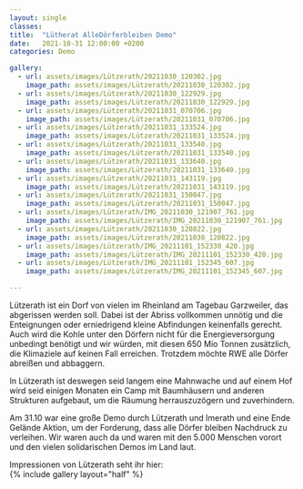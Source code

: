 ```yaml
---
layout: single
classes: 
title:  "Lütherat AlleDörferbleiben Demo"
date:   2021-10-31 12:00:00 +0200
categories: Demo

gallery:
  - url: assets/images/Lützerath/20211030_120302.jpg
    image_path: assets/images/Lützerath/20211030_120302.jpg
  - url: assets/images/Lützerath/20211030_122929.jpg
    image_path: assets/images/Lützerath/20211030_122929.jpg
  - url: assets/images/Lützerath/20211031_070706.jpg
    image_path: assets/images/Lützerath/20211031_070706.jpg
  - url: assets/images/Lützerath/20211031_133524.jpg
    image_path: assets/images/Lützerath/20211031_133524.jpg
  - url: assets/images/Lützerath/20211031_133540.jpg
    image_path: assets/images/Lützerath/20211031_133540.jpg
  - url: assets/images/Lützerath/20211031_133640.jpg
    image_path: assets/images/Lützerath/20211031_133640.jpg
  - url: assets/images/Lützerath/20211031_143119.jpg
    image_path: assets/images/Lützerath/20211031_143119.jpg
  - url: assets/images/Lützerath/20211031_150047.jpg
    image_path: assets/images/Lützerath/20211031_150047.jpg
  - url: assets/images/Lützerath/IMG_20211030_121907_761.jpg
    image_path: assets/images/Lützerath/IMG_20211030_121907_761.jpg
  - url: assets/images/Lützerath/20211030_120822.jpg
    image_path: assets/images/Lützerath/20211030_120822.jpg
  - url: assets/images/Lützerath/IMG_20211101_152330_420.jpg
    image_path: assets/images/Lützerath/IMG_20211101_152330_420.jpg
  - url: assets/images/Lützerath/IMG_20211101_152345_607.jpg
    image_path: assets/images/Lützerath/IMG_20211101_152345_607.jpg

---
```


Lützerath ist ein Dorf von vielen im Rheinland am Tagebau Garzweiler, das abgerissen werden soll. Dabei ist der Abriss vollkommen unnötig und die Enteignungen oder erniedrigend kleine Abfindungen keinenfalls gerecht. Auch wird die Kohle unter den Dörfern nicht für die Energieversorgung unbedingt benötigt und wir würden, mit diesen 650 Mio Tonnen zusätzlich, die Klimaziele auf keinen Fall erreichen. Trotzdem möchte RWE alle Dörfer abreißen und abbaggern. 
<br>
<p> </p>
In Lützerath ist deswegen seid langem eine Mahnwache und auf einem Hof wird seid einigen Monaten ein Camp mit Baumhäusern und anderen Strukturen aufgebaut, um die Räumung herrauszuzögern und zuverhindern. 
<br>
<p> </p>
Am 31.10 war eine große Demo durch Lützerath und Imerath und eine Ende Gelände Aktion, um der Forderung, dass alle Dörfer bleiben Nachdruck zu verleihen. Wir waren auch da und waren mit den 5.000 Menschen vorort und den vielen solidarischen Demos im Land laut. 
<br>
<p> </p>
Impressionen von Lützerath seht ihr hier: <br>
{% include gallery layout="half" %}
